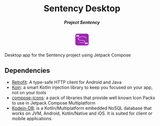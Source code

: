 
<div align="center">
    <h1 align="center">Sentency Desktop</h1>
    <h5>Project Sentency</h5>
    <img  width="50" height="50" src="./icon.svg">
</div>

Desktop app for the Sentency project using Jetpack Compose

## Dependencies

* [Retrofit](https://square.github.io/retrofit/): A type-safe HTTP client for Android and Java
* [Koin](https://insert-koin.io/): a smart Kotlin injection library to keep you focused on your app, not on your tools
* [compose-icons](https://github.com/DevSrSouza/compose-icons): a pack of libraries that provide well known Icon Packs
  to use in Jetpack Compose Multiplatform
* [Kodein-DB](https://docs.kodein.org/kodein-db/0.8/index.html): is a Kotlin/Multiplatform embedded NoSQL database that
  works on JVM, Android, Kotlin/Native and iOS. It is suited for client or mobile applications.


